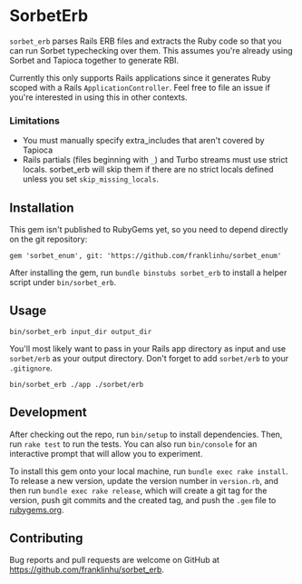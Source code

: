 # SorbetErb

`sorbet_erb` parses Rails ERB files and extracts the Ruby code so that
you can run Sorbet typechecking over them. This assumes you're already
using Sorbet and Tapioca together to generate RBI.

Currently this only supports Rails applications since it generates Ruby
scoped with a Rails `ApplicationController`. Feel free to file an issue
if you're interested in using this in other contexts.

### Limitations

- You must manually specify extra_includes that aren't covered by Tapioca
- Rails partials (files beginning with `_`) and Turbo streams must use
  strict locals. sorbet_erb will skip them if there are no strict locals
  defined unless you set `skip_missing_locals`.

## Installation

This gem isn't published to RubyGems yet, so you need to depend
directly on the git repository:

```
gem 'sorbet_enum', git: 'https://github.com/franklinhu/sorbet_enum'
```

After installing the gem, run `bundle binstubs sorbet_erb` to install
a helper script under `bin/sorbet_erb`.

## Usage

```
bin/sorbet_erb input_dir output_dir
```

You'll most likely want to pass in your Rails app directory as input
and use `sorbet/erb` as your output directory. Don't forget to add
`sorbet/erb` to your `.gitignore`.

```
bin/sorbet_erb ./app ./sorbet/erb
```

## Development

After checking out the repo, run `bin/setup` to install dependencies. Then, run `rake test` to run the tests. You can also run `bin/console` for an interactive prompt that will allow you to experiment.

To install this gem onto your local machine, run `bundle exec rake install`. To release a new version, update the version number in `version.rb`, and then run `bundle exec rake release`, which will create a git tag for the version, push git commits and the created tag, and push the `.gem` file to [rubygems.org](https://rubygems.org).

## Contributing

Bug reports and pull requests are welcome on GitHub at https://github.com/franklinhu/sorbet_erb.
